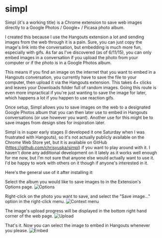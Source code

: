 # simpl
Simpl (it's a working title) is a Chrome extension to save web images directly to a Google Photos / Google+ / Picasa photo album.

I created this because I use the Hangouts extension a lot and sending images from the web through it is a pain.  Sure, you can just copy the image's link into the conversation, but embedding is much more fun, especially with gifs.  As far as I've discovered (as of 6/11/15), you can only embed images in a conversation if you upload the photo from your computer or if the photo is in a Google Photos album.

This means if you find an image on the internet that you want to embed in a Hangouts conversation, you currently have to save the file to your computer, then upload it via the Hangouts extension.  This takes 4+ clicks and leaves your Downloads folder full of random images.  Going this route is even more impractical if you're just wanting to save the image for later, which happens a lot if you happen to use reaction gifs.

Once setup, Simpl allows you to save images on the web to a designated Google Photos album that you can then later use to embed in Hangouts conversations (or use however you want).  Another use for this might be to save images from design sites for inspiration later.

Simpl is in super early stages (I developed it one Saturday when I was frustrated with Hangouts), so it's not actually publicly available on the Chrome Web Store yet, but it is available on GitHub (https://github.com/chrisyuska/simpl) if you want to play around with it.  I haven't done any additional development on it lately as it works well enough for me now, but I'm not sure that anyone else would actually want to use it.  I'd be happy to work with others on it though if anyone's interested in it.

Here's the general use of it after installing it:

Select the album you would like to save images to in the Extension's Options page.
![Options](https://i.imgur.com/8xZBtNL.png)


Right-click on the photo you want to save, and select the "Save image..." option in the right-click menu.
![Context menu](https://i.imgur.com/kixHsMt.png)


The image's upload progress will be displayed in the bottom right hand corner of the web page.
![Upload](https://i.imgur.com/lrETJD1.png)


That's it.  Now you can select the image to embed in Hangouts whenever you please.
![Embed](http://i.imgur.com/SxvMno2.png)
